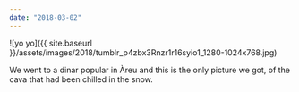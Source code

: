 ```yaml
---
date: "2018-03-02"
---
```


![yo yo]({{ site.baseurl }}/assets/images/2018/tumblr_p4zbx3Rnzr1r16syio1_1280-1024x768.jpg)

We went to a dinar popular in Àreu and this is the only picture we got, of the cava that had been chilled in the snow.
